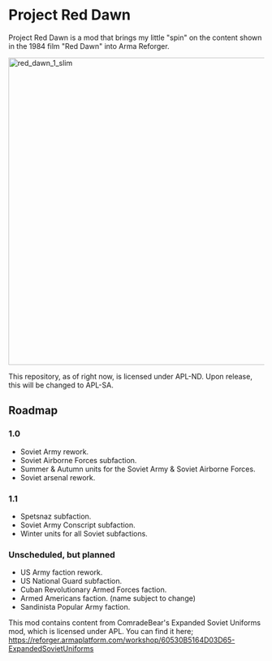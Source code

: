# Project Red Dawn
Project Red Dawn is a mod that brings my little "spin" on the content shown in the 1984 film "Red Dawn" into Arma Reforger.

<img width="1536" height="604" alt="red_dawn_1_slim" src="https://github.com/user-attachments/assets/664f407f-87fb-4bf5-a6ca-31d772631f0a" />

This repository, as of right now, is licensed under APL-ND. Upon release, this will be changed to APL-SA.

## Roadmap

### 1.0
- Soviet Army rework.
- Soviet Airborne Forces subfaction.
- Summer & Autumn units for the Soviet Army & Soviet Airborne Forces.
- Soviet arsenal rework.

### 1.1
- Spetsnaz subfaction.
- Soviet Army Conscript subfaction.
- Winter units for all Soviet subfactions.

### Unscheduled, but planned
- US Army faction rework.
- US National Guard subfaction.
- Cuban Revolutionary Armed Forces faction.
- Armed Americans faction. (name subject to change)
- Sandinista Popular Army faction.

This mod contains content from ComradeBear's Expanded Soviet Uniforms mod, which is licensed under APL. You can find it here; https://reforger.armaplatform.com/workshop/60530B5164D03D65-ExpandedSovietUniforms

